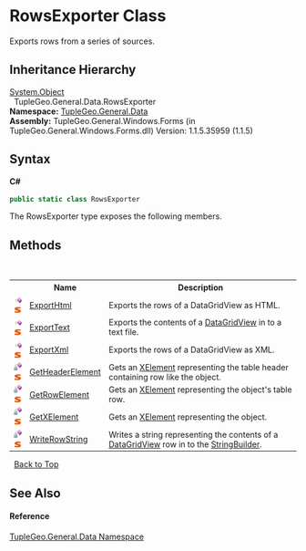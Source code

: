 # RowsExporter Class
 

Exports rows from a series of sources.


## Inheritance Hierarchy
<a href="http://msdn2.microsoft.com/en-us/library/e5kfa45b" target="_blank">System.Object</a><br />&nbsp;&nbsp;TupleGeo.General.Data.RowsExporter<br />
**Namespace:**&nbsp;<a href="N_TupleGeo_General_Data">TupleGeo.General.Data</a><br />**Assembly:**&nbsp;TupleGeo.General.Windows.Forms (in TupleGeo.General.Windows.Forms.dll) Version: 1.1.5.35959 (1.1.5)

## Syntax

**C#**<br />
``` C#
public static class RowsExporter
```

The RowsExporter type exposes the following members.


## Methods
&nbsp;<table><tr><th></th><th>Name</th><th>Description</th></tr><tr><td>![Public method](media/pubmethod.gif "Public method")![Static member](media/static.gif "Static member")</td><td><a href="M_TupleGeo_General_Data_RowsExporter_ExportHtml">ExportHtml</a></td><td>
Exports the rows of a DataGridView as HTML.</td></tr><tr><td>![Public method](media/pubmethod.gif "Public method")![Static member](media/static.gif "Static member")</td><td><a href="M_TupleGeo_General_Data_RowsExporter_ExportText">ExportText</a></td><td>
Exports the contents of a <a href="http://msdn2.microsoft.com/en-us/library/wc5cbb9z" target="_blank">DataGridView</a> in to a text file.</td></tr><tr><td>![Public method](media/pubmethod.gif "Public method")![Static member](media/static.gif "Static member")</td><td><a href="M_TupleGeo_General_Data_RowsExporter_ExportXml">ExportXml</a></td><td>
Exports the rows of a DataGridView as XML.</td></tr><tr><td>![Private method](media/privmethod.gif "Private method")![Static member](media/static.gif "Static member")</td><td><a href="M_TupleGeo_General_Data_RowsExporter_GetHeaderElement">GetHeaderElement</a></td><td>
Gets an <a href="http://msdn2.microsoft.com/en-us/library/bb340098" target="_blank">XElement</a> representing the table header containing row like the object.</td></tr><tr><td>![Private method](media/privmethod.gif "Private method")![Static member](media/static.gif "Static member")</td><td><a href="M_TupleGeo_General_Data_RowsExporter_GetRowElement">GetRowElement</a></td><td>
Gets an <a href="http://msdn2.microsoft.com/en-us/library/bb340098" target="_blank">XElement</a> representing the object's table row.</td></tr><tr><td>![Private method](media/privmethod.gif "Private method")![Static member](media/static.gif "Static member")</td><td><a href="M_TupleGeo_General_Data_RowsExporter_GetXElement">GetXElement</a></td><td>
Gets an <a href="http://msdn2.microsoft.com/en-us/library/bb340098" target="_blank">XElement</a> representing the object.</td></tr><tr><td>![Private method](media/privmethod.gif "Private method")![Static member](media/static.gif "Static member")</td><td><a href="M_TupleGeo_General_Data_RowsExporter_WriteRowString">WriteRowString</a></td><td>
Writes a string representing the contents of a <a href="http://msdn2.microsoft.com/en-us/library/wc5cbb9z" target="_blank">DataGridView</a> row in to the <a href="http://msdn2.microsoft.com/en-us/library/y9sxk6fy" target="_blank">StringBuilder</a>.</td></tr></table>&nbsp;
<a href="#rowsexporter-class">Back to Top</a>

## See Also


#### Reference
<a href="N_TupleGeo_General_Data">TupleGeo.General.Data Namespace</a><br />